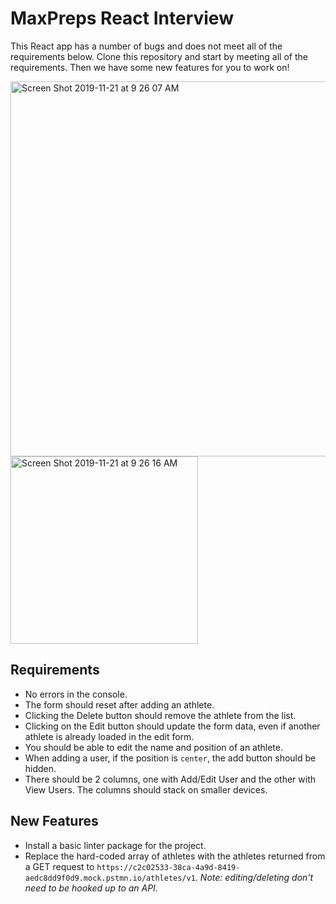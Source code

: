 # MaxPreps React Interview

This React app has a number of bugs and does not meet all of the requirements below. Clone this repository and start by meeting all of the requirements. Then we have some new features for you to work on!

<img width="600" alt="Screen Shot 2019-11-21 at 9 26 07 AM" src="https://user-images.githubusercontent.com/49081448/69361281-01279400-0c41-11ea-8e98-35d37ec3380e.png">

<img width="300" alt="Screen Shot 2019-11-21 at 9 26 16 AM" src="https://user-images.githubusercontent.com/49081448/69361282-0258c100-0c41-11ea-8d94-7568ec736431.png">

## Requirements
- No errors in the console.
- The form should reset after adding an athlete.
- Clicking the Delete button should remove the athlete from the list.
- Clicking on the Edit button should update the form data, even if another athlete is already loaded in the edit form.
- You should be able to edit the name and position of an athlete.
- When adding a user, if the position is `center`, the add button should be hidden.
- There should be 2 columns, one with Add/Edit User and the other with View Users. The columns should stack on smaller devices.

## New Features
- Install a basic linter package for the project.
- Replace the hard-coded array of athletes with the athletes returned from a GET request to `https://c2c02533-38ca-4a9d-8419-aedc8dd9f0d9.mock.pstmn.io/athletes/v1`. *Note: editing/deleting don't need to be hooked up to an API.*
